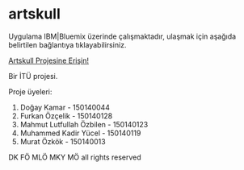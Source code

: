 # artskull

Uygulama IBM|Bluemix üzerinde çalışmaktadır, ulaşmak için aşağıda belirtilen bağlantıya tıklayabilirsiniz.

[Artskull Projesine Erişin!](http://artskull.mybluemix.net/)

Bir İTÜ projesi.

Proje üyeleri:

1. Doğay Kamar - 150140044
2. Furkan Özçelik - 150140128
3. Mahmut Lutfullah Özbilen - 150140123
4. Muhammed Kadir Yücel - 150140119
5. Murat Özkök - 150140013

DK FÖ MLÖ MKY MÖ all rights reserved
